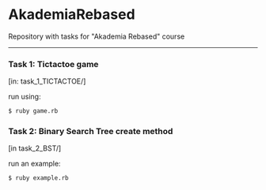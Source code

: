 # AkademiaRebased
Repository with tasks for "Akademia Rebased" course

--------------------------------------------------

### Task 1: Tictactoe game

[in: task_1_TICTACTOE/]

run using: 
```bash
$ ruby game.rb
```


### Task 2: Binary Search Tree create method

[in task_2_BST/]

run an example: 
```bash
$ ruby example.rb
```